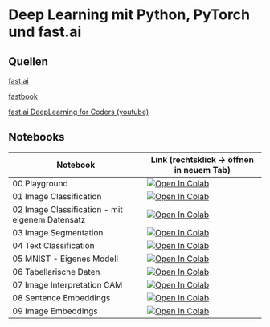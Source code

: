 # Deep Learning mit Python, PyTorch und fast.ai

## Quellen

[fast.ai](https://docs.fast.ai) 

[fastbook](https://github.com/fastai/fastbook)

[fast.ai DeepLearning for Coders (youtube)](https://www.youtube.com/watch?v=_QUEXsHfsA0&list=PLfYUBJiXbdtRL3FMB3GoWHRI8ieU6FhfM)

## Notebooks

| Notebook  |  Link (rechtsklick -> öffnen in neuem Tab)  |
|---|----|
| 00 Playground  | [![Open In Colab](https://colab.research.google.com/assets/colab-badge.svg)](https://colab.research.google.com/github/jimduden6804/ml-tutorials/blob/main/00_playground.ipynb)  |
| 01 Image Classification  | [![Open In Colab](https://colab.research.google.com/assets/colab-badge.svg)](https://colab.research.google.com/github/jimduden6804/ml-tutorials/blob/main/01_fastai_pets.ipynb)  |
| 02 Image Classification - mit eigenem Datensatz | [![Open In Colab](https://colab.research.google.com/assets/colab-badge.svg)](https://colab.research.google.com/github/jimduden6804/ml-tutorials/blob/main/02_fastai_imgscraper.ipynb) |
| 03 Image Segmentation | [![Open In Colab](https://colab.research.google.com/assets/colab-badge.svg)](https://colab.research.google.com/github/jimduden6804/ml-tutorials/blob/main/03_fastai_segmentation.ipynb) |
| 04 Text Classification | [![Open In Colab](https://colab.research.google.com/assets/colab-badge.svg)](https://colab.research.google.com/github/jimduden6804/ml-tutorials/blob/main/04_fastai_text.ipynb) |
| 05 MNIST - Eigenes Modell | [![Open In Colab](https://colab.research.google.com/assets/colab-badge.svg)](https://colab.research.google.com/github/jimduden6804/ml-tutorials/blob/main/05_mnist.ipynb) |
| 06 Tabellarische Daten | [![Open In Colab](https://colab.research.google.com/assets/colab-badge.svg)](https://colab.research.google.com/github/jimduden6804/ml-tutorials/blob/main/06_tabular.ipynb) |
| 07 Image Interpretation CAM  | [![Open In Colab](https://colab.research.google.com/assets/colab-badge.svg)](https://colab.research.google.com/github/jimduden6804/ml-tutorials/blob/main/07_fastai_pets-CAM.ipynb)  |
| 08 Sentence Embeddings | [![Open In Colab](https://colab.research.google.com/assets/colab-badge.svg)](https://colab.research.google.com/github/jimduden6804/ml-tutorials/blob/main/08_sentence_embeddings.ipynb) |
| 09 Image Embeddings | [![Open In Colab](https://colab.research.google.com/assets/colab-badge.svg)](https://colab.research.google.com/github/jimduden6804/fastai-tutorials/blob/main/fastai_tensorboard_projector.ipynb) |
